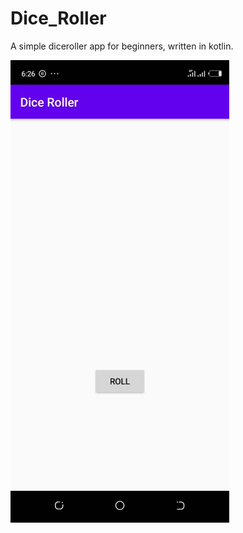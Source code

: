 # Dice_Roller
A simple diceroller app for beginners, written in kotlin.


![Dice_Roller_Animated_gif](https://github.com/nusrah/Demo_gifs/blob/master/diceroller.gif)

